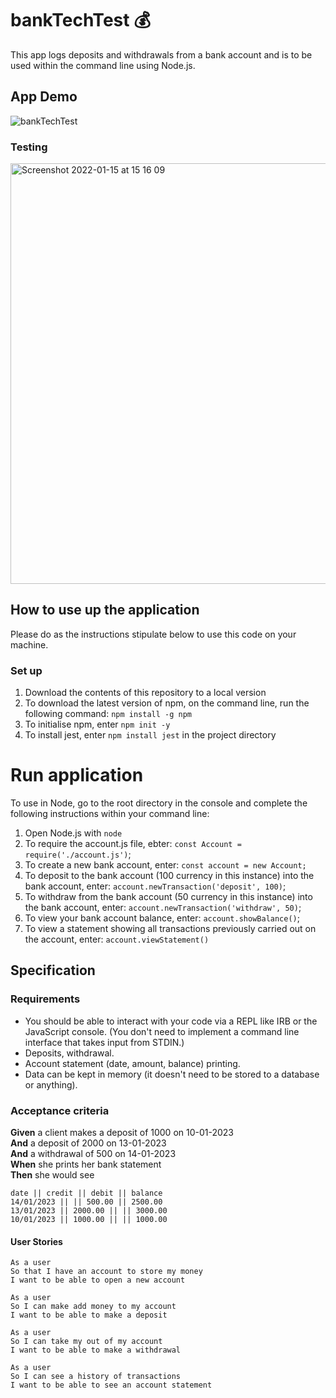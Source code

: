 # bankTechTest :moneybag:

This app logs deposits and withdrawals from a bank account and is to be used within the command line using Node.js.

## App Demo

![bankTechTest](https://user-images.githubusercontent.com/75947453/149624797-691fb0f6-2ca6-4c70-84c1-27172b255149.gif)

### Testing 

<img width="673" alt="Screenshot 2022-01-15 at 15 16 09" src="https://user-images.githubusercontent.com/75947453/149624863-f5f067b1-b8db-4017-949a-40ea9adfda00.png">

## How to use up the application
Please do as the instructions stipulate below to use this code on your machine.
### Set up
1. Download the contents of this repository to a local version
2. To download the latest version of npm, on the command line, run the following command: `npm install -g npm`
3. To initialise npm, enter `npm init -y`
4. To install jest, enter `npm install jest` in the project directory

# Run application
To use in Node, go to the root directory in the console and complete the following instructions within your command line:
1. Open Node.js with `node`
2. To require the account.js file, ebter: `const Account = require('./account.js')`;
3. To create a new bank account, enter: `const account = new Account;`
4. To deposit to the bank account (100 currency in this instance) into the bank account, enter: `account.newTransaction('deposit', 100)`;
5. To withdraw from the bank account (50 currency in this instance) into the bank account, enter: `account.newTransaction('withdraw', 50)`;
6. To view your bank account balance, enter: `account.showBalance()`;
7. To view a statement showing all transactions previously carried out on the account, enter: `account.viewStatement()`

## Specification

### Requirements

* You should be able to interact with your code via a REPL like IRB or the JavaScript console.  (You don't need to implement a command line interface that takes input from STDIN.)
* Deposits, withdrawal.
* Account statement (date, amount, balance) printing.
* Data can be kept in memory (it doesn't need to be stored to a database or anything).

### Acceptance criteria

**Given** a client makes a deposit of 1000 on 10-01-2023  
**And** a deposit of 2000 on 13-01-2023  
**And** a withdrawal of 500 on 14-01-2023  
**When** she prints her bank statement  
**Then** she would see

```
date || credit || debit || balance
14/01/2023 || || 500.00 || 2500.00
13/01/2023 || 2000.00 || || 3000.00
10/01/2023 || 1000.00 || || 1000.00
```

#### User Stories
```
As a user
So that I have an account to store my money
I want to be able to open a new account

As a user
So I can make add money to my account
I want to be able to make a deposit

As a user
So I can take my out of my account
I want to be able to make a withdrawal

As a user
So I can see a history of transactions
I want to be able to see an account statement
```
